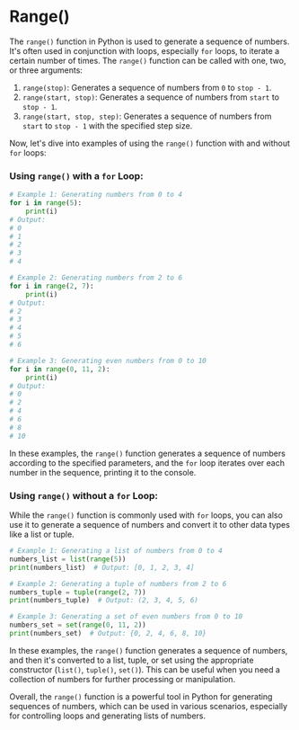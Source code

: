 # Range()

The `range()` function in Python is used to generate a sequence of numbers. It's often used in conjunction with loops, especially `for` loops, to iterate a certain number of times. The `range()` function can be called with one, two, or three arguments:

1. `range(stop)`: Generates a sequence of numbers from `0` to `stop - 1`.
2. `range(start, stop)`: Generates a sequence of numbers from `start` to `stop - 1`.
3. `range(start, stop, step)`: Generates a sequence of numbers from `start` to `stop - 1` with the specified step size.

Now, let's dive into examples of using the `range()` function with and without `for` loops:

### Using `range()` with a `for` Loop:

```python
# Example 1: Generating numbers from 0 to 4
for i in range(5):
    print(i)
# Output:
# 0
# 1
# 2
# 3
# 4

# Example 2: Generating numbers from 2 to 6
for i in range(2, 7):
    print(i)
# Output:
# 2
# 3
# 4
# 5
# 6

# Example 3: Generating even numbers from 0 to 10
for i in range(0, 11, 2):
    print(i)
# Output:
# 0
# 2
# 4
# 6
# 8
# 10
```

In these examples, the `range()` function generates a sequence of numbers according to the specified parameters, and the `for` loop iterates over each number in the sequence, printing it to the console.

### Using `range()` without a `for` Loop:

While the `range()` function is commonly used with `for` loops, you can also use it to generate a sequence of numbers and convert it to other data types like a list or tuple.

```python
# Example 1: Generating a list of numbers from 0 to 4
numbers_list = list(range(5))
print(numbers_list)  # Output: [0, 1, 2, 3, 4]

# Example 2: Generating a tuple of numbers from 2 to 6
numbers_tuple = tuple(range(2, 7))
print(numbers_tuple)  # Output: (2, 3, 4, 5, 6)

# Example 3: Generating a set of even numbers from 0 to 10
numbers_set = set(range(0, 11, 2))
print(numbers_set)  # Output: {0, 2, 4, 6, 8, 10}
```

In these examples, the `range()` function generates a sequence of numbers, and then it's converted to a list, tuple, or set using the appropriate constructor (`list()`, `tuple()`, `set()`). This can be useful when you need a collection of numbers for further processing or manipulation.

Overall, the `range()` function is a powerful tool in Python for generating sequences of numbers, which can be used in various scenarios, especially for controlling loops and generating lists of numbers.